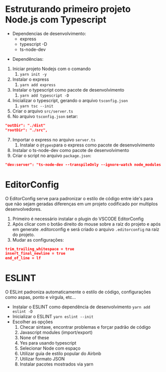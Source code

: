 # Estruturando primeiro projeto Node.js com Typescript

- Dependencias de desenvolvimento:
  - express
  - typescript -D
  - ts-node-dev

* Dependências:

1. Iniciar projeto Nodejs com o comando
   1. `yarn init -y`
2. Instalar o express
   1. `yarn add express`
3. Instalar o typescript como pacote de desenvolvimento
   1. `yarn add typescript -D`
4. Inicializar o typescript, gerando o arquivo `tsconfig.json`
   1. `yarn tsc --init`
5. Criar o arquivo `src/server.ts`
6. No arquivo `tsconfig.json` setar:

```json
"outDir": "./dist"
"rootDir": "./src",
```

7. Importar o express no arquivo `server.ts`
   1. Instalar o `@types`para o express como pacote de desenvolvimento
8. Instalar o ts-node-dev como pacote de desenvolvimento
9. Criar o script no arquivo `package.json`:

```json
"dev:server": "ts-node-dev --transpileOnly --ignore-watch node_modules src/server.ts"
```

# EditorConfig

O EditorConfig serve para padronizar o estilo de código entre ide's para que não sejam geradas diferenças em um projeto codificado por multiplos desenvolvedores.

1. Primeiro é necessário instalar o plugin do VSCODE EditorConfig
2. Após clicar com o botão direito do mouse sobre a raíz do projeto e após em generate .editorconfig e será criado o arquivo `.editorconfig` na raíz do projeto.
3. Mudar as configurações:

```.json
trim_trailing_whitespace = true
insert_final_newline = true
end_of_line = lf
```

# ESLINT

O ESLint padroniza automaticamente o estilo de código, configurações como aspas, ponto e vírgula, etc...

- Instalar o ESLINT como dependência de desenvolvimento
  `yarn add eslint -D`
- Inicializar o ESLINT
  `yarn eslint --init`
- Escolher as opções
  1. Checar sintaxe, encontrar problemas e forçar padrão de código
  2. Javascript modules (import/export)
  3. None of these
  4. Yes para usando typescript
  5. Selecionar Node com espaço
  6. Utilizar guia de estilo popular do Airbnb
  7. Utilizar formato JSON
  8. Instalar pacotes mostrados via yarn
